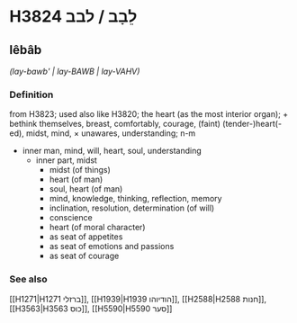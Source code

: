 # H3824 לֵבָב / לבב

## lêbâb

_(lay-bawb' | lay-BAWB | lay-VAHV)_

### Definition

from H3823; used also like H3820; the heart (as the most interior organ); + bethink themselves, breast, comfortably, courage, (faint) (tender-)heart(-ed), midst, mind, × unawares, understanding; n-m

- inner man, mind, will, heart, soul, understanding
  - inner part, midst
    - midst (of things)
    - heart (of man)
    - soul, heart (of man)
    - mind, knowledge, thinking, reflection, memory
    - inclination, resolution, determination (of will)
    - conscience
    - heart (of moral character)
    - as seat of appetites
    - as seat of emotions and passions
    - as seat of courage

### See also

[[H1271|H1271 ברזלי]], [[H1939|H1939 הודיוהו]], [[H2588|H2588 חנות]], [[H3563|H3563 כוס]], [[H5590|H5590 סער]]
